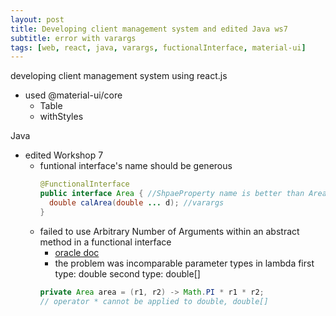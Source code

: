 ```yaml
---
layout: post
title: Developing client management system and edited Java ws7
subtitle: error with varargs
tags: [web, react, java, varargs, fuctionalInterface, material-ui]
---
```


developing client management system using react.js 
- used @material-ui/core
  - Table
  - withStyles
  
Java
- edited Workshop 7 
  - funtional interface's name should be generous
    ```java
    @FunctionalInterface
    public interface Area { //ShpaeProperty name is better than Area
      double calArea(double ... d); //varargs
    }
    ```
  - failed to use Arbitrary Number of Arguments within an abstract method in a functional interface
    - [oracle doc](https://docs.oracle.com/javase/tutorial/java/javaOO/arguments.html#varargs)
    - the problem was incomparable parameter types in lambda 
      first type: double
      second type: double[]
    ```java
    private Area area = (r1, r2) -> Math.PI * r1 * r2;
    // operator * cannot be applied to double, double[]
    ```